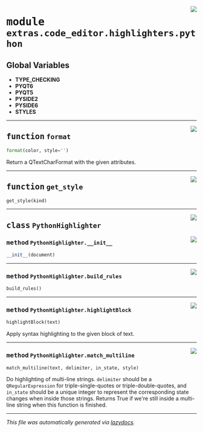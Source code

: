 <!-- markdownlint-disable -->

<a href="https://github.com/qtstrap/qtstrap/blob/master\qtstrap\extras\code_editor\highlighters\python.py#L0"><img align="right" style="float:right;" src="https://img.shields.io/badge/-source-cccccc?style=flat-square"></a>

# <kbd>module</kbd> `extras.code_editor.highlighters.python`




**Global Variables**
---------------
- **TYPE_CHECKING**
- **PYQT6**
- **PYQT5**
- **PYSIDE2**
- **PYSIDE6**
- **STYLES**

---

<a href="https://github.com/qtstrap/qtstrap/blob/master\qtstrap\extras\code_editor\highlighters\python.py#L4"><img align="right" style="float:right;" src="https://img.shields.io/badge/-source-cccccc?style=flat-square"></a>

## <kbd>function</kbd> `format`

```python
format(color, style='')
```

Return a QTextCharFormat with the given attributes. 


---

<a href="https://github.com/qtstrap/qtstrap/blob/master\qtstrap\extras\code_editor\highlighters\python.py#L43"><img align="right" style="float:right;" src="https://img.shields.io/badge/-source-cccccc?style=flat-square"></a>

## <kbd>function</kbd> `get_style`

```python
get_style(kind)
```






---

<a href="https://github.com/qtstrap/qtstrap/blob/master\qtstrap\extras\code_editor\highlighters\python.py#L47"><img align="right" style="float:right;" src="https://img.shields.io/badge/-source-cccccc?style=flat-square"></a>

## <kbd>class</kbd> `PythonHighlighter`




<a href="https://github.com/qtstrap/qtstrap/blob/master\qtstrap\extras\code_editor\highlighters\python.py#L98"><img align="right" style="float:right;" src="https://img.shields.io/badge/-source-cccccc?style=flat-square"></a>

### <kbd>method</kbd> `PythonHighlighter.__init__`

```python
__init__(document)
```








---

<a href="https://github.com/qtstrap/qtstrap/blob/master\qtstrap\extras\code_editor\highlighters\python.py#L108"><img align="right" style="float:right;" src="https://img.shields.io/badge/-source-cccccc?style=flat-square"></a>

### <kbd>method</kbd> `PythonHighlighter.build_rules`

```python
build_rules()
```





---

<a href="https://github.com/qtstrap/qtstrap/blob/master\qtstrap\extras\code_editor\highlighters\python.py#L137"><img align="right" style="float:right;" src="https://img.shields.io/badge/-source-cccccc?style=flat-square"></a>

### <kbd>method</kbd> `PythonHighlighter.highlightBlock`

```python
highlightBlock(text)
```

Apply syntax highlighting to the given block of text. 

---

<a href="https://github.com/qtstrap/qtstrap/blob/master\qtstrap\extras\code_editor\highlighters\python.py#L156"><img align="right" style="float:right;" src="https://img.shields.io/badge/-source-cccccc?style=flat-square"></a>

### <kbd>method</kbd> `PythonHighlighter.match_multiline`

```python
match_multiline(text, delimiter, in_state, style)
```

Do highlighting of multi-line strings. ``delimiter`` should be a ``QRegularExpression`` for triple-single-quotes or triple-double-quotes, and ``in_state`` should be a unique integer to represent the corresponding state changes when inside those strings. Returns True if we're still inside a multi-line string when this function is finished. 




---

_This file was automatically generated via [lazydocs](https://github.com/ml-tooling/lazydocs)._
